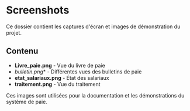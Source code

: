 # Screenshots

Ce dossier contient les captures d'écran et images de démonstration du projet.

## Contenu

- **Livre_paie.png** - Vue du livre de paie
- **bulletin*.png** - Différentes vues des bulletins de paie
- **etat_salariaux.png** - État des salariaux
- **traitement.png** - Vue du traitement

Ces images sont utilisées pour la documentation et les démonstrations du système de paie.
